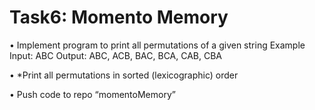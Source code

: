 # Task6: Momento Memory

• Implement program to print all permutations of a given string
Example  
Input: ABC
Output: ABC, ACB, BAC, BCA, CAB, CBA

• *Print all permutations in sorted (lexicographic) order

• Push code to repo “momentoMemory”